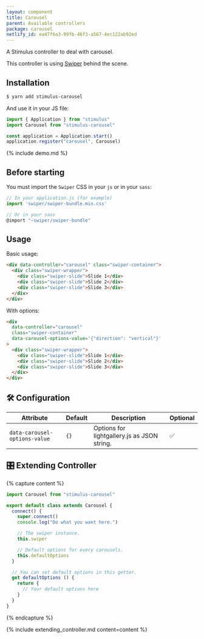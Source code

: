 ```yaml
---
layout: component
title: Carousel
parent: Available controllers
package: carousel
netlify_id: ea47f6e3-99fb-46f3-a567-4ec122ab92ed
---
```


A Stimulus controller to deal with carousel.

This controller is using [Swiper](https://swiperjs.com/) behind the scene.

## Installation

```bash
$ yarn add stimulus-carousel
```

And use it in your JS file:
```js
import { Application } from "stimulus"
import Carousel from "stimulus-carousel"

const application = Application.start()
application.register("carousel", Carousel)
```

{% include demo.md %}

## Before starting

You must import the `Swiper` CSS in your `js` or in your `sass`:

```js
// In your application.js (for example)
import 'swiper/swiper-bundle.min.css'

// Or in your sass
@import "~swiper/swiper-bundle"
```

## Usage

Basic usage:
```html
<div data-controller="carousel" class="swiper-container">
  <div class="swiper-wrapper">
    <div class="swiper-slide">Slide 1</div>
    <div class="swiper-slide">Slide 2</div>
    <div class="swiper-slide">Slide 3</div>
  </div>
</div>
```

With options:
```html
<div
  data-controller="carousel"
  class="swiper-container"
  data-carousel-options-value='{"direction": "vertical"}'
>
  <div class="swiper-wrapper">
    <div class="swiper-slide">Slide 1</div>
    <div class="swiper-slide">Slide 2</div>
    <div class="swiper-slide">Slide 3</div>
  </div>
</div>
```

## 🛠 Configuration

| Attribute | Default | Description | Optional |
| --------- | ------- | ----------- | -------- |
| `data-carousel-options-value` | `{}` | Options for lightgallery.js as JSON string. | ✅ |

## 🎛 Extending Controller

{% capture content %}
```js
import Carousel from "stimulus-carousel"

export default class extends Carousel {
  connect() {
    super.connect()
    console.log("Do what you want here.")

    // The swiper instance.
    this.swiper

    // Default options for every carousels.
    this.defaultOptions
  }

  // You can set default options in this getter.
  get defaultOptions () {
    return {
      // Your default options here
    }
  }
}
```
{% endcapture %}

{% include extending_controller.md content=content %}
